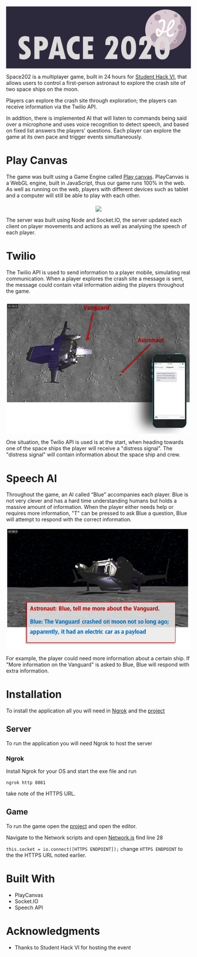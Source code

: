 <p align="center">
<img align="middle" src="https://github.com/YusofBandar/Space2020/blob/master/Images/Title.png" width="" height="" />
 </p>


Space202 is a multiplayer game, built in 24 hours for [Student Hack VI](https://www.studenthack.com/), that allows users to control a first-person astronaut to explore the crash site of two space ships on the moon.

Players can explore the crash site through exploration; the players can receive information via the Twilio API.

In addition, there is implemented AI that will listen to commands being said over a microphone and uses voice recognition to detect speech, and based on fixed list answers the players' questions. Each player can explore the game at its own pace and trigger events simultaneously.


# Play Canvas
The game was built using a Game Engine called [Play canvas](https://playcanvas.com/). PlayCanvas is a WebGL engine, built in JavaScript, thus our game runs 100% in the web. As well as running on the web, players with different devices such as tablet and a computer will still be able to play with each other.

<p align="center">
<img align="middle" src="https://github.com/YusofBandar/Space2020/blob/master/Images/StartGif.gif" width="" height="" />
 </p>


The server was built using Node and Socket.IO, the server updated each client on player movements and actions as well as analysing the speech of each player.

# Twilio
The Twilio API is used to send information to a player mobile, simulating real communication. When a player explores the crash site a message is sent, the message could contain vital information aiding the players throughout the game. 


<p align="center">
<img align="middle" src="https://github.com/YusofBandar/Space2020/blob/master/Images/TwilioAPI.PNG" width="" height="" />
 </p>


One situation, the Twilio API is used is at the start, when heading towards one of the space ships the player will receive a "distress signal". The "distress signal" will contain information about the space ship and crew.

# Speech AI
Throughout the game, an AI called “Blue” accompanies each player. Blue is not very clever and has a hard time understanding humans but holds a massive amount of information. When the player either needs help or requires more information, "T" can be pressed to ask Blue a question, Blue will attempt to respond with the correct information.


<p align="center">
<img align="middle" src="https://github.com/YusofBandar/Space2020/blob/master/Images/SpeechAI.PNG" width="" height="" />
 </p>


For example, the player could need more information about a certain ship. If "More information on the Vanguard" is asked to Blue, Blue will respond with extra information.  

# Installation
To install the application all you will need in [Ngrok](https://ngrok.com/) and the [project](https://playcanvas.com/project/551030)

## Server
To run the application you will need Ngrok to host the server
### Ngrok
Install Ngrok for your OS and start the exe file and run

```
ngrok http 8081

```
take note of the HTTPS URL.

## Game
To run the game open the [project](https://playcanvas.com/project/551030) and open the editor.

Navigate to the Network scripts and open [Network.js](https://github.com/YusofBandar/Space2020/blob/master/src/Network/Network.js) find line 28

```this.socket = io.connect([HTTPS ENDPOINT]);``` change ```HTTPS ENDPOINT``` to the the HTTPS URL noted earlier.

# Built With
- PlayCanvas
- Socket.IO
- Speech API

# Acknowledgments
- Thanks to Student Hack VI for hosting the event
